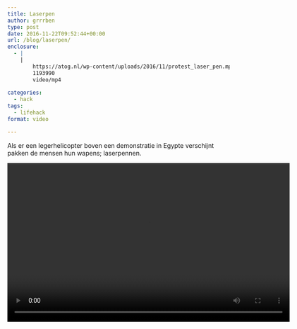 ```yaml
---
title: Laserpen
author: grrrben
type: post
date: 2016-11-22T09:52:44+00:00
url: /blog/laserpen/
enclosure:
  - |
    |
        https://atog.nl/wp-content/uploads/2016/11/protest_laser_pen.mp4
        1193990
        video/mp4
        
categories:
  - hack
tags:
  - lifehack
format: video

---
```

Als er een legerhelicopter boven een demonstratie in Egypte verschijnt pakken de mensen hun wapens; laserpennen.

<div style="width: 640px;" class="wp-video">
  <!--[if lt IE 9]><![endif]--><video class="wp-video-shortcode" id="video-253-1" width="640" height="359" preload="metadata" controls="controls"><source type="video/mp4" src="https://atog.nl/wp-content/uploads/2016/11/protest_laser_pen.mp4?_=1" />
  
  <a href="https://atog.nl/wp-content/uploads/2016/11/protest_laser_pen.mp4">https://atog.nl/wp-content/uploads/2016/11/protest_laser_pen.mp4</a></video>
</div>